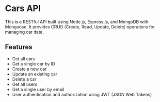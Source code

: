 # Cars API

This is a RESTful API built using Node.js, Express.js, and MongoDB with Mongoose. It provides CRUD (Create, Read, Update, Delete) operations for managing car data.

## Features

- Get all cars
- Get a single car by ID
- Create a new car
- Update an existing car
- Delete a car
- Get all users
- Get a single user by email
- User authentication and authorization using JWT (JSON Web Tokens)
